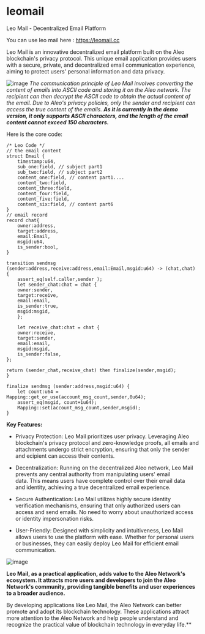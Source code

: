 # leomail

Leo Mail - Decentralized Email Platform

You can use leo mail here : https://leomail.cc

Leo Mail is an innovative decentralized email platform built on the Aleo blockchain's privacy protocol. This unique email application provides users with a secure, private, and decentralized email communication experience, aiming to protect users' personal information and data privacy.

![image](https://github.com/footer123/leomail/assets/137860233/50396970-112c-4a7a-b79b-7a063b9675e7)
*The communication principle of Leo Mail involves converting the content of emails into ASCII code and storing it on the Aleo network. The recipient can then decrypt the ASCII code to obtain the actual content of the email. Due to Aleo's privacy policies, only the sender and recipient can access the true content of the emails. **As it is currently in the demo version, it only supports ASCII characters, and the length of the email content cannot exceed 150 characters.***

Here is the core code:

    /* Leo Code */
    // the email content
    struct Email {
	    timestamp:u64,
	    sub_one:field, // subject part1
	    sub_two:field, // subject part2
	    content_one:field, // content part1....
	    content_two:field,
	    content_three:field,
	    content_four:field,
	    content_five:field,
	    content_six:field, // content part6
    }
    // email record
    record chat{
	    owner:address,
	    target:address,
	    email:Email,
	    msgid:u64,
	    is_sender:bool,
    }

    transition sendmsg (sender:address,receive:address,email:Email,msgid:u64) -> (chat,chat) {
		assert_eq(self.caller,sender );
	    let sender_chat:chat = chat {
	    owner:sender,
	    target:receive,
	    email:email,
	    is_sender:true,
	    msgid:msgid,
	    };
	    
	    let receive_chat:chat = chat {
	    owner:receive,
	    target:sender,
	    email:email,
	    msgid:msgid,
	    is_sender:false,
    };
    
    return (sender_chat,receive_chat) then finalize(sender,msgid);
    }
    
    finalize sendmsg (sender:address,msgid:u64) {
	    let count:u64 = Mapping::get_or_use(account_msg_count,sender,0u64);
	    assert_eq(msgid, count+1u64);
	    Mapping::set(account_msg_count,sender,msgid);
    }


**Key Features:**

 - Privacy Protection: Leo Mail prioritizes user privacy. Leveraging Aleo blockchain's privacy protocol and zero-knowledge proofs, all
   emails and attachments undergo strict encryption, ensuring that only
   the sender and ecipient can access their contents.
   
 - Decentralization: Running on the decentralized Aleo network, Leo Mail prevents any central authority from manipulating users' email   
   data. This means users have complete control over their email data   
   and identity, achieving a true decentralized email experience.

 - Secure Authentication: Leo Mail utilizes highly secure identity verification mechanisms, ensuring that only authorized users can   
   access and send emails. No need to worry about unauthorized access or
   identity impersonation risks.

 - User-Friendly: Designed with simplicity and intuitiveness, Leo Mail
   allows users to use the platform with ease. Whether for personal
   users or businesses, they can easily deploy Leo Mail for efficient
   email communication.
   

![image](https://github.com/footer123/leomail/assets/137860233/22d3281a-b2e0-4b5d-81f5-f5977c230f7d)



**Leo Mail, as a practical application, adds value to the Aleo Network's ecosystem. It attracts more users and developers to join the Aleo Network's community, providing tangible benefits and user experiences to a broader audience.**
    
By developing applications like Leo Mail, the Aleo Network can better promote and adopt its blockchain technology. These applications attract more attention to the Aleo Network and help people understand and recognize the practical value of blockchain technology in everyday life.**
